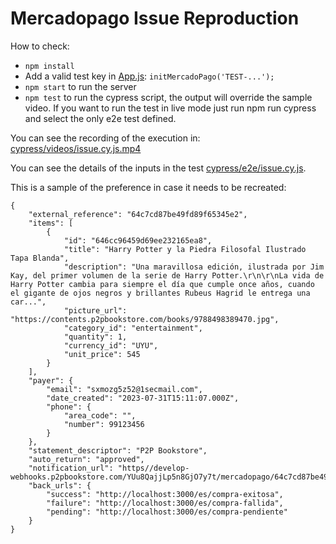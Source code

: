 # Mercadopago Issue Reproduction

How to check:
- `npm install`
- Add a valid test key in [App.js](src/App.js): `initMercadoPago('TEST-...');`
- `npm start` to run the server
- `npm test` to run the cypress script, the output will override the sample video. If you want to run the test in live mode just run npm run cypress and select the only e2e test defined.

You can see the recording of the execution in: [cypress/videos/issue.cy.js.mp4](cypress/videos/issue.cy.js.mp4)

You can see the details of the inputs in the test [cypress/e2e/issue.cy.js](cypress/e2e/issue.cy.js).

This is a sample of the preference in case it needs to be recreated:
```
{
    "external_reference": "64c7cd87be49fd89f65345e2",
    "items": [
        {
            "id": "646cc96459d69ee232165ea8",
            "title": "Harry Potter y la Piedra Filosofal Ilustrado Tapa Blanda",
            "description": "Una maravillosa edición, ilustrada por Jim Kay, del primer volumen de la serie de Harry Potter.\r\n\r\nLa vida de Harry Potter cambia para siempre el día que cumple once años, cuando el gigante de ojos negros y brillantes Rubeus Hagrid le entrega una car...",
            "picture_url": "https://contents.p2pbookstore.com/books/9788498389470.jpg",
            "category_id": "entertainment",
            "quantity": 1,
            "currency_id": "UYU",
            "unit_price": 545
        }
    ],
    "payer": {
        "email": "sxmozg5z52@1secmail.com",
        "date_created": "2023-07-31T15:11:07.000Z",
        "phone": {
            "area_code": "",
            "number": 99123456
        }
    },
    "statement_descriptor": "P2P Bookstore",
    "auto_return": "approved",
    "notification_url": "https//develop-webhooks.p2pbookstore.com/YUu8QajjLp5n8GjO7y7t/mercadopago/64c7cd87be49fd89f65345e2",
    "back_urls": {
        "success": "http://localhost:3000/es/compra-exitosa",
        "failure": "http://localhost:3000/es/compra-fallida",
        "pending": "http://localhost:3000/es/compra-pendiente"
    }
}
```